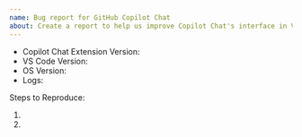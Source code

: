 ```yaml
---
name: Bug report for GitHub Copilot Chat
about: Create a report to help us improve Copilot Chat's interface in VS Code
---
```


<!-- Please search existing issues to avoid creating duplicates -->
<!-- Please attach logs to help us diagnose your issue -->

- Copilot Chat Extension Version:
- VS Code Version:
- OS Version:
- Logs:

Steps to Reproduce:

1.
2.
